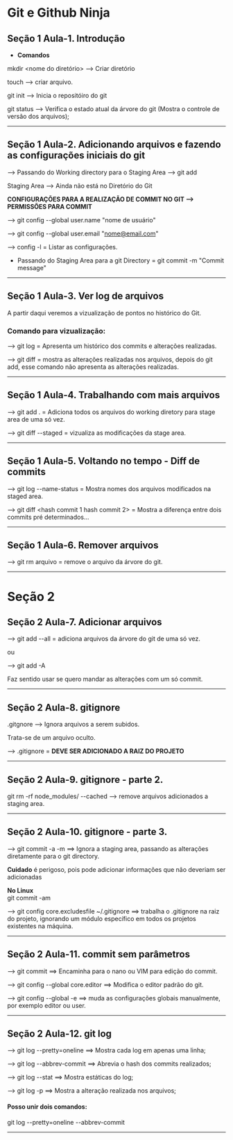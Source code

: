 # Git e Github Ninja 

## Seção 1 Aula-1. Introdução  

* **Comandos**  

mkdir <nome do diretório> --> Criar diretório

touch --> criar arquivo.

git init --> Inicia o repositóiro do git  

git status --> Verifica o estado atual da árvore do git  (Mostra o controle de versão dos arquivos);
****  

## Seção 1 Aula-2. Adicionando arquivos e fazendo as configurações iniciais do git  

--> Passando do Working directory para o Staging Area --> git add  <file>

Staging Area --> Ainda não está no Diretório do Git

**CONFIGURAÇÕES PARA A REALIZAÇÃO DE COMMIT NO GIT --> PERMISSÕES PARA COMMIT**


--> git config --global user.name "nome de usuário"

--> git config --global user.email "nome@email.com"

--> config -l = Listar as configurações.

* Passando do Staging Area para a git Directory = git commit -m "Commit message"
****  

## Seção 1 Aula-3. Ver log de arquivos  
A partir daqui veremos a vizualização de pontos no histórico do Git.  

### Comando para vizualização:

--> git log = Apresenta um histórico dos commits e alterações realizadas.  

--> git diff = mostra as alterações realizadas nos arquivos, depois do git add, esse comando não apresenta as alterações realizadas.  
****  

## Seção 1 Aula-4.  Trabalhando com mais arquivos  
  
--> git add . = Adiciona todos os arquivos do working diretory para stage area de uma só vez.

--> git diff --staged = vizualiza as modificações da stage area.  
****  

## Seção 1 Aula-5. Voltando no tempo - Diff de commits  
  
--> git log --name-status = Mostra nomes dos arquivos modificados na staged area.

--> git diff <hash commit 1 hash commit 2> = Mostra a diferença entre dois commits pré determinados...
****  

## Seção 1 Aula-6. Remover arquivos

--> git rm arquivo = remove o arquivo da árvore do git.  
****  

# Seção 2  

## Seção 2 Aula-7. Adicionar arquivos

--> git add --all = adiciona arquivos da árvore do git de uma só vez.  

ou  

--> git add -A  
  
Faz sentido usar se quero mandar as alterações com um só commit.
****  

## Seção 2 Aula-8. gitignore  
  
.gitgnore --> Ignora arquivos a serem subidos.  
  
Trata-se de um arquivo oculto.  
  
--> .gitignore = **DEVE SER ADICIONADO A RAIZ DO PROJETO**
****  

## Seção 2 Aula-9. gitignore - parte 2.  
  
git rm -rf node_modules/ --cached --> remove arquivos adicionados a staging area.   
****  

## Seção 2 Aula-10. gitignore - parte 3.  
  
--> git commit -a -m ==> Ignora a staging area, passando as alterações diretamente para o git directory.  

**Cuidado** é perigoso, pois pode adicionar informações que não deveriam ser adicionadas  

**No Linux**  
git commit -am  

--> git config core.excludesfile ~/.gitignore ==> trabalha o .gitignore na raiz do projeto, ignorando um módulo específico em todos os projetos existentes na máquina.
****  

## Seção 2 Aula-11. commit sem parâmetros  

--> git commit ==> Encaminha para o nano ou VIM para edição do commit.  

--> git config --global core.editor <nome do editor> ==> Modifica o editor padrão do git.  

--> git config --global -e ==> muda as configurações globais manualmente, por exemplo editor ou user.
****  

## Seção 2 Aula-12. git log  
  
--> git log --pretty=oneline ==> Mostra cada log em apenas uma linha;  
  
--> git log --abbrev-commit ==> Abrevia o hash dos commits realizados;  
  
--> git log --stat ==> Mostra estáticas do log;  
  
--> git log -p ==> Mostra a alteração realizada nos arquivos;  
  

#### Posso unir dois comandos:  
  
git log --pretty=oneline --abbrev-commit  

****